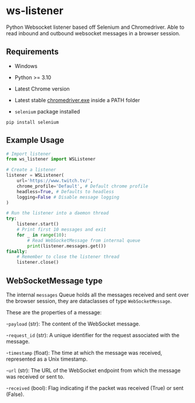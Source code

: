 # ws-listener

Python Websocket listener based off Selenium and Chromedriver.
Able to read inbound and outbound websocket messages in a browser session.

## Requirements

- Windows

- Python >= 3.10

- Latest Chrome version

- Latest stable [chromedriver.exe](https://googlechromelabs.github.io/chrome-for-testing/) inside a PATH folder

- `selenium` package installed

```shell
pip install selenium
```

## Example Usage

```py
# Import listener
from ws_listener import WSListener

# Create a listener
listener = WSListener(
    url='https://www.twitch.tv/',
    chrome_profile='Default', # Default chrome profile
    headless=True, # Defaults to headless
    logging=False # Disable message logging
)

# Run the listener into a daemon thread
try:
    listener.start()
    # Print first 10 messages and exit
    for _ in range(10):
        # Read WebSocketMessage from internal queue
        print(listener.messages.get())
finally:
    # Remember to close the listener thread
    listener.close()
```

## WebSocketMessage type

The internal `messages` Queue holds all the messages received and sent over the browser session,
they are dataclasses of type `WebSocketMessage`.

These are the properties of a message:

-`payload` (str): The content of the WebSocket message.

-`request_id` (str): A unique identifier for the request associated with the message.

-`timestamp` (float): The time at which the message was received, represented as a Unix timestamp.

-`url` (str): The URL of the WebSocket endpoint from which the message was received or sent to.

-`received` (bool): Flag indicating if the packet was received (True) or sent (False).
